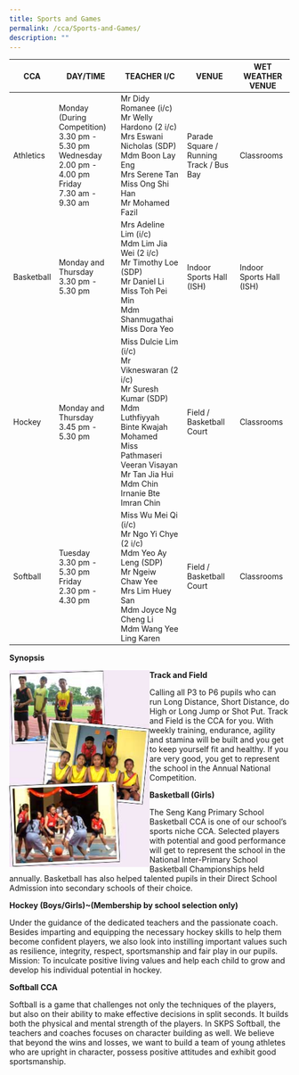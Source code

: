```yaml
---
title: Sports and Games
permalink: /cca/Sports-and-Games/
description: ""
---
```

| CCA | DAY/TIME | TEACHER I/C | VENUE | WET WEATHER VENUE |
| -------- | -------- | -------- | -------- | -------- |
| Athletics     | Monday<BR>(During Competition) 3.30 pm - 5.30 pm<BR>Wednesday<BR>2.00 pm - 4.00 pm<BR>Friday<BR>7.30 am - 9.30 am     | Mr Didy Romanee (i/c)<BR>Mr Welly Hardono (2 i/c)<BR>Mrs Eswani Nicholas (SDP)<br>Mdm Boon Lay Eng<BR>Mrs Serene Tan<BR>Miss Ong Shi Han<BR>Mr Mohamed Fazil | Parade Square / Running Track / Bus Bay | Classrooms |
| Basketball | Monday and Thursday<BR>3.30 pm - 5.30 pm | Mrs Adeline Lim (i/c)<BR>Mdm Lim Jia Wei (2 i/c)<BR>Mr Timothy Loe (SDP)  <BR>Mr Daniel Li<BR>Miss Toh Pei Min<BR>Mdm Shanmugathai<BR>Miss Dora Yeo | Indoor Sports Hall (ISH) | Indoor Sports Hall (ISH) |
|Hockey| Monday and Thursday<BR>3.45 pm - 5.30 pm| Miss Dulcie Lim (i/c)<BR>Mr Vikneswaran (2 i/c)<BR>Mr Suresh Kumar (SDP)<BR>Mdm Luthfiyyah Binte Kwajah Mohamed<br>Miss Pathmaseri Veeran Visayan<br>Mr Tan Jia Hui<br>Mdm Chin Irnanie Bte Imran Chin | Field / Basketball Court | Classrooms |
| Softball  |  Tuesday <br>3.30 pm - 5.30 pm  <br>Friday<br>2.30 pm - 4.30 pm| Miss Wu Mei Qi (i/c)<br>Mr Ngo Yi Chye (2 i/c)<br>Mdm Yeo Ay Leng (SDP)<br>Mr Ngeiw Chaw Yee<br>Mrs Lim Huey San<br>Mdm Joyce Ng Cheng Li<br>Mdm Wang Yee Ling Karen<br>| Field / Basketball Court | Classrooms |

**Synopsis**

<img src="/images/cca_sports_pic01.jpeg" 
     style="width:50%;float:left">
**Track and Field**

Calling all P3 to P6 pupils who can run Long Distance, Short Distance, do High or Long Jump or Shot Put. Track and Field is the CCA for you. With weekly training, endurance, agility and stamina will be built and you get to keep yourself fit and healthy. If you are very good, you get to represent the school in the Annual National Competition.

**Basketball (Girls)**

The Seng Kang Primary School Basketball CCA is one of our school’s sports niche CCA. Selected players with potential and good performance will get to represent the school in the National Inter-Primary School Basketball Championships held annually. Basketball has also helped talented pupils in their Direct School Admission into secondary schools of their choice.

  

**Hockey (Boys/Girls)~(Membership by school selection only)**

Under the guidance of the dedicated teachers and the passionate coach. Besides imparting and equipping the necessary hockey skills to help them become confident players, we also look into instilling important values such as resilience, integrity, respect, sportsmanship and fair play in our pupils. Mission: To inculcate positive living values and help each child to grow and develop his individual potential in hockey.  

**Softball CCA**  

Softball is a game that challenges not only the techniques of the players, but also on their ability to make effective decisions in split seconds. It builds both the physical and mental strength of the players. In SKPS Softball, the teachers and coaches focuses on character building as well. We believe that beyond the wins and losses, we want to build a team of young athletes who are upright in character, possess positive attitudes and exhibit good sportsmanship.